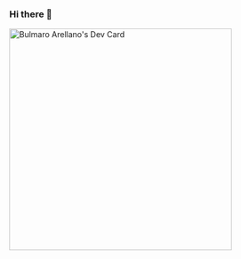 ### Hi there 👋

<!--
**bulmaroarellano/bulmaroarellano** is a ✨ _special_ ✨ repository because its `README.md` (this file) appears on your GitHub profile.

Here are some ideas to get you started:

- 🔭 I’m currently working on ...
- 🌱 I’m currently learning ...
- 👯 I’m looking to collaborate on ...
- 🤔 I’m looking for help with ...
- 💬 Ask me about ...
- 📫 How to reach me: ...
- 😄 Pronouns: ...
- ⚡ Fun fact: ...
-->
<a href="https://app.daily.dev/bulmarellano"><img src="https://github.com/bulmaroarellano/bulmaroarellano/dev_card.png" width="400" alt="Bulmaro Arellano's Dev Card"/></a>
